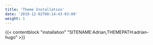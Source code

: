 ```yaml
---
title: 'Theme Installation'
date: '2019-12-02T08:14:43-03:00'
weight: 1
---
```


{{< contentblock "installation" "SITENAME:Adrian,THEMEPATH:adrian-hugo" >}}
